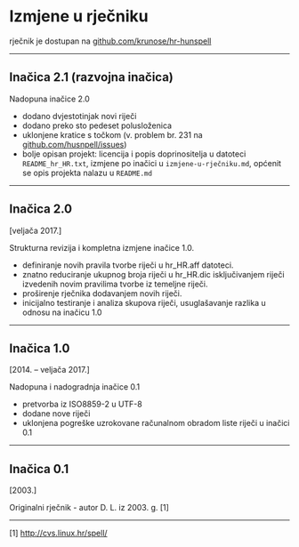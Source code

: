 # Izmjene u rječniku

rječnik je dostupan na [github.com/krunose/hr-hunspell](https://github.com/krunose/hr-hunspell)

---

## Inačica 2.1 (razvojna inačica)

Nadopuna inačice 2.0

- dodano dvjestotinjak novi riječi
- dodano preko sto pedeset polusloženica
- uklonjene kratice s točkom (v. problem br. 231 na [github.com/husnpell/issues](https://github.com/hunspell/hunspell/issues))
- bolje opisan projekt: licencija i popis doprinositelja u datoteci `README_hr_HR.txt`, izmjene po inačici u `izmjene-u-rječniku.md`, općenit se opis projekta nalazu u `README.md`


---

## Inačica 2.0

[veljača 2017.]

Strukturna revizija i kompletna izmjene inačice 1.0.

- definiranje novih pravila tvorbe riječi u hr_HR.aff datoteci.
- znatno reduciranje ukupnog broja riječi u hr_HR.dic isključivanjem riječi izvedenih novim pravilima tvorbe iz temeljne riječi.
- proširenje rječnika dodavanjem novih riječi.
- inicijalno testiranje i analiza skupova riječi, usuglašavanje razlika u odnosu na inačicu 1.0

---

## Inačica 1.0

[2014. – veljača 2017.]

Nadopuna i nadogradnja inačice 0.1

- pretvorba iz ISO8859-2 u UTF-8
- dodane nove riječi
- uklonjena pogreške uzrokovane računalnom obradom liste riječi u inačici 0.1

---

## Inačica 0.1

[2003.]

Originalni rječnik - autor D. L. iz 2003. g. [1]

---

[1] http://cvs.linux.hr/spell/
